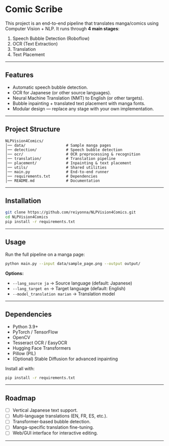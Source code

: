 # Comic Scribe

This project is an end-to-end pipeline that translates manga/comics using Computer Vision + NLP.
It runs through **4 main stages**:

1. Speech Bubble Detection (Roboflow)
2. OCR (Text Extraction)
3. Translation
4. Text Placement

---

## Features

* Automatic speech bubble detection.
* OCR for Japanese (or other source languages).
* Neural Machine Translation (NMT) to English (or other targets).
* Bubble inpainting + translated text placement with manga fonts.
* Modular design — replace any stage with your own implementation.

---

## Project Structure

```
NLPVision4Comics/
│── data/                  # Sample manga pages
│── detection/             # Speech bubble detection
│── ocr/                   # OCR preprocessing & recognition
│── translation/           # Translation pipeline
│── placement/             # Inpainting & text placement
│── utils/                 # Shared utilities
│── main.py                # End-to-end runner
│── requirements.txt       # Dependencies
│── README.md              # Documentation
```

---

## Installation

```bash
git clone https://github.com/reiyonna/NLPVision4Comics.git
cd NLPVision4Comics
pip install -r requirements.txt
```

---

## Usage

Run the full pipeline on a manga page:

```bash
python main.py --input data/sample_page.png --output output/
```

**Options:**

* `--lang_source ja` → Source language (default: Japanese)
* `--lang_target en` → Target language (default: English)
* `--model_translation marian` → Translation model

---

## Dependencies

* Python 3.9+
* PyTorch / TensorFlow
* OpenCV
* Tesseract OCR / EasyOCR
* Hugging Face Transformers
* Pillow (PIL)
* (Optional) Stable Diffusion for advanced inpainting

Install all with:

```bash
pip install -r requirements.txt
```

---

## Roadmap

* [ ] Vertical Japanese text support.
* [ ] Multi-language translations (EN, FR, ES, etc.).
* [ ] Transformer-based bubble detection.
* [ ] Manga-specific translation fine-tuning.
* [ ] Web/GUI interface for interactive editing.

---
